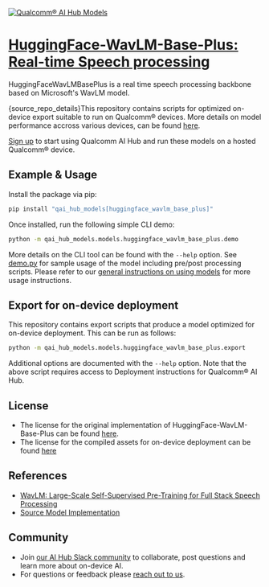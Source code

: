 [![Qualcomm® AI Hub Models](https://qaihub-public-assets.s3.us-west-2.amazonaws.com/qai-hub-models/quic-logo.jpg)](../../README.md)


# [HuggingFace-WavLM-Base-Plus: Real-time Speech processing](https://aihub.qualcomm.com/models/huggingface_wavlm_base_plus)

HuggingFaceWavLMBasePlus is a real time speech processing backbone based on Microsoft's WavLM model.

{source_repo_details}This repository contains scripts for optimized on-device
export suitable to run on Qualcomm® devices. More details on model performance
accross various devices, can be found [here](https://aihub.qualcomm.com/models/huggingface_wavlm_base_plus).

[Sign up](https://myaccount.qualcomm.com/signup) to start using Qualcomm AI Hub and run these models on a hosted Qualcomm® device.




## Example & Usage

Install the package via pip:
```bash
pip install "qai_hub_models[huggingface_wavlm_base_plus]"
```


Once installed, run the following simple CLI demo:

```bash
python -m qai_hub_models.models.huggingface_wavlm_base_plus.demo
```
More details on the CLI tool can be found with the `--help` option. See
[demo.py](demo.py) for sample usage of the model including pre/post processing
scripts. Please refer to our [general instructions on using
models](../../../#getting-started) for more usage instructions.

## Export for on-device deployment

This repository contains export scripts that produce a model optimized for
on-device deployment. This can be run as follows:

```bash
python -m qai_hub_models.models.huggingface_wavlm_base_plus.export
```
Additional options are documented with the `--help` option. Note that the above
script requires access to Deployment instructions for Qualcomm® AI Hub.


## License
* The license for the original implementation of HuggingFace-WavLM-Base-Plus can be found
  [here](https://github.com/microsoft/unilm/blob/master/LICENSE).
* The license for the compiled assets for on-device deployment can be found [here](https://qaihub-public-assets.s3.us-west-2.amazonaws.com/qai-hub-models/Qualcomm+AI+Hub+Proprietary+License.pdf)


## References
* [WavLM: Large-Scale Self-Supervised Pre-Training for Full Stack Speech Processing](https://arxiv.org/abs/2110.13900)
* [Source Model Implementation](https://huggingface.co/patrickvonplaten/wavlm-libri-clean-100h-base-plus/tree/main)



## Community
* Join [our AI Hub Slack community](https://aihub.qualcomm.com/community/slack) to collaborate, post questions and learn more about on-device AI.
* For questions or feedback please [reach out to us](mailto:ai-hub-support@qti.qualcomm.com).


